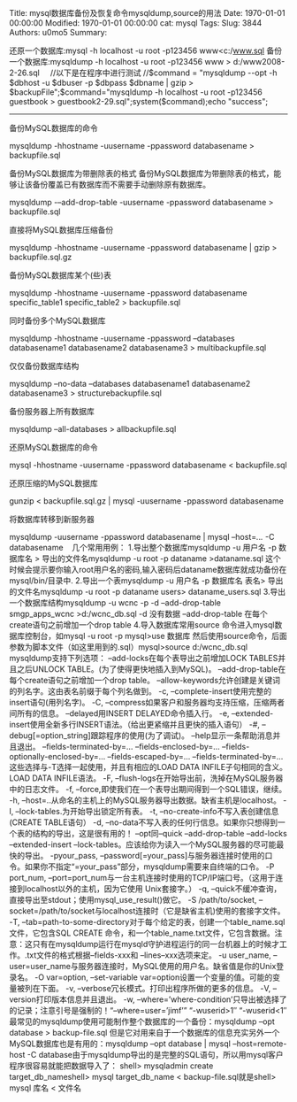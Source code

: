 Title: mysql数据库备份及恢复命令mysqldump,source的用法
Date: 1970-01-01 00:00:00
Modified: 1970-01-01 00:00:00
cat: mysql
Tags: 
Slug: 3844
Authors: u0mo5 
Summary: 

还原一个数据库:mysql -h localhost -u root -p123456 www&lt;c:/www.sql
备份一个数据库:mysqldump -h localhost -u root -p123456 www &gt; d:/www2008-2-26.sql
 
 
//以下是在程序中进行测试
//$command = "mysqldump --opt -h $dbhost -u $dbuser -p $dbpass $dbname | gzip &gt; $backupFile";$command="mysqldump -h localhost -u root -p123456 guestbook &gt; guestbook2-29.sql";system($command);echo "success";
************************************************
备份MySQL数据库的命令

mysqldump -hhostname -uusername -ppassword databasename &gt; backupfile.sql


备份MySQL数据库为带删除表的格式 备份MySQL数据库为带删除表的格式，能够让该备份覆盖已有数据库而不需要手动删除原有数据库。

mysqldump -–add-drop-table -uusername -ppassword databasename &gt; backupfile.sql


直接将MySQL数据库压缩备份

mysqldump -hhostname -uusername -ppassword databasename | gzip &gt; backupfile.sql.gz


备份MySQL数据库某个(些)表

mysqldump -hhostname -uusername -ppassword databasename specific_table1 specific_table2 &gt; backupfile.sql


同时备份多个MySQL数据库

mysqldump -hhostname -uusername -ppassword –databases databasename1 databasename2 databasename3 &gt; multibackupfile.sql


仅仅备份数据库结构

mysqldump –no-data –databases databasename1 databasename2 databasename3 &gt; structurebackupfile.sql


备份服务器上所有数据库

mysqldump –all-databases &gt; allbackupfile.sql


还原MySQL数据库的命令

mysql -hhostname -uusername -ppassword databasename &lt; backupfile.sql


还原压缩的MySQL数据库

gunzip &lt; backupfile.sql.gz | mysql -uusername -ppassword databasename


将数据库转移到新服务器

mysqldump -uusername -ppassword databasename | mysql –host=*.*.*.* -C databasename
 
 几个常用用例：
1.导出整个数据库mysqldump -u 用户名 -p 数据库名 &gt; 导出的文件名mysqldump -u root -p dataname &gt;dataname.sql 这个时候会提示要你输入root用户名的密码,输入密码后dataname数据库就成功备份在mysql/bin/目录中.
2.导出一个表mysqldump -u 用户名 -p 数据库名 表名&gt; 导出的文件名mysqldump -u root -p dataname users&gt; dataname_users.sql
3.导出一个数据库结构mysqldump -u wcnc -p -d –add-drop-table smgp_apps_wcnc &gt;d:/wcnc_db.sql -d 没有数据 –add-drop-table 在每个create语句之前增加一个drop table
4.导入数据库常用source 命令进入mysql数据库控制台，如mysql -u root -p
mysql&gt;use 数据库
然后使用source命令，后面参数为脚本文件（如这里用到的.sql）mysql&gt;source d:/wcnc_db.sql
mysqldump支持下列选项： –add-locks在每个表导出之前增加LOCK TABLES并且之后UNLOCK TABLE。(为了使得更快地插入到MySQL)。
–add-drop-table在每个create语句之前增加一个drop table。
–allow-keywords允许创建是关键词的列名字。这由表名前缀于每个列名做到。
-c, –complete-insert使用完整的insert语句(用列名字)。
-C, –compress如果客户和服务器均支持压缩，压缩两者间所有的信息。
–delayed用INSERT DELAYED命令插入行。
-e, –extended-insert使用全新多行INSERT语法。（给出更紧缩并且更快的插入语句）
-#, –debug[=option_string]跟踪程序的使用(为了调试)。
–help显示一条帮助消息并且退出。
–fields-terminated-by=…
–fields-enclosed-by=…
–fields-optionally-enclosed-by=…
–fields-escaped-by=…
–fields-terminated-by=…
这些选择与-T选择一起使用，并且有相应的LOAD DATA INFILE子句相同的含义。LOAD DATA INFILE语法。
-F, –flush-logs在开始导出前，洗掉在MySQL服务器中的日志文件。
-f, –force,即使我们在一个表导出期间得到一个SQL错误，继续。
-h, –host=..从命名的主机上的MySQL服务器导出数据。缺省主机是localhost。
-l, –lock-tables.为开始导出锁定所有表。
-t, –no-create-info不写入表创建信息(CREATE TABLE语句）
-d, –no-data不写入表的任何行信息。如果你只想得到一个表的结构的导出，这是很有用的！
–opt同–quick –add-drop-table –add-locks –extended-insert –lock-tables。应该给你为读入一个MySQL服务器的尽可能最快的导出。
-pyour_pass, –password[=your_pass]与服务器连接时使用的口令。如果你不指定“=your_pass”部分，mysqldump需要来自终端的口令。
-P port_num, –port=port_num与一台主机连接时使用的TCP/IP端口号。（这用于连接到localhost以外的主机，因为它使用 Unix套接字。）
-q, –quick不缓冲查询，直接导出至stdout；使用mysql_use_result()做它。
-S /path/to/socket, –socket=/path/to/socket与localhost连接时（它是缺省主机)使用的套接字文件。
-T, –tab=path-to-some-directory对于每个给定的表，创建一个table_name.sql文件，它包含SQL CREATE 命令，和一个table_name.txt文件，它包含数据。注意：这只有在mysqldump运行在mysqld守护进程运行的同一台机器上的时候才工 作。.txt文件的格式根据–fields-xxx和 –lines–xxx选项来定。
-u user_name, –user=user_name与服务器连接时，MySQL使用的用户名。缺省值是你的Unix登录名。
-O var=option, –set-variable var=option设置一个变量的值。可能的变量被列在下面。
-v, –verbose冗长模式。打印出程序所做的更多的信息。
-V, –version打印版本信息并且退出。
-w, –where=’where-condition’只导出被选择了的记录；注意引号是强制的！“–where=user=’jimf’” “-wuserid&gt;1″ “-wuserid&lt;1″
最常见的mysqldump使用可能制作整个数据库的一个备份：mysqldump –opt database &gt; backup-file.sql
但是它对用来自于一个数据库的信息充实另外一个MySQL数据库也是有用的：mysqldump –opt database | mysql –host=remote-host -C database由于mysqldump导出的是完整的SQL语句，所以用mysql客户程序很容易就能把数据导入了：
shell&gt; mysqladmin create target_db_nameshell&gt; mysql target_db_name &lt; backup-file.sql就是shell&gt; mysql 库名 &lt; 文件名




